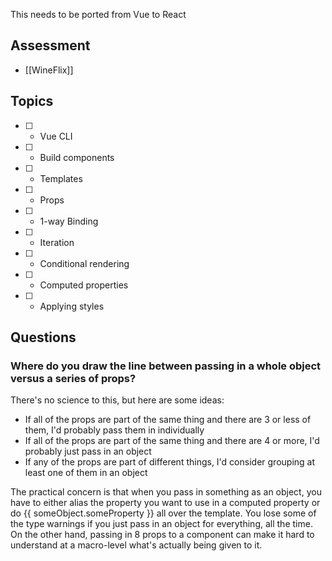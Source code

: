 This needs to be ported from Vue to React

## Assessment

* [[WineFlix]]

## Topics

* [ ] - Vue CLI
* [ ] - Build components
* [ ] - Templates
* [ ] - Props
* [ ] - 1-way Binding
* [ ] - Iteration
* [ ] - Conditional rendering
* [ ] - Computed properties
* [ ] - Applying styles

## Questions

### Where do you draw the line between passing in a whole object versus a series of props?

There's no science to this, but here are some ideas:

* If all of the props are part of the same thing and there are 3 or less of them, I'd probably pass them in individually
* If all of the props are part of the same thing and there are 4 or more, I'd probably just pass in an object
* If any of the props are part of different things, I'd consider grouping at least one of them in an object

The practical concern is that when you pass in something as an object, you have to either alias the property you want to use in a computed property or do {{ someObject.someProperty }} all over the template. You lose some of the type warnings if you just pass in an object for everything, all the time. On the other hand, passing in 8 props to a component can make it hard to understand at a macro-level what's actually being given to it.
